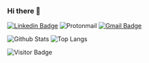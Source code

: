 ### Hi there 👋

[![Linkedin Badge](https://img.shields.io/badge/-cacoabud-blue?style=flat-square&logo=Linkedin&logoColor=white&link=https://www.linkedin.com/in/caco-abud-a4a75a235/)](https://www.linkedin.com/in/caco-abud-a4a75a235//)
![Protonmail](https://img.shields.io/badge/-cacoabud@gmail.com-8B89CC?style=for-the-badge&logo=protonmail&logoColor=white&link=mailto:cacoabud@gmail.com)
[![Gmail Badge](https://img.shields.io/badge/-cacoabud@gmail.com-c14438?style=flat-square&logo=Gmail&logoColor=white&link=mailto:cacoabud@gmail.com)](mailto:cacoabud@gmail.com)

![Github Stats](https://github-readme-stats.vercel.app/api?username=cacoabud&count_private=true&show_icons=true&include_all_commits=true)
![Top Langs](https://github-readme-stats.vercel.app/api/top-langs/?username=cacoabud&hide=TeX&layout=compact)

![Visitor Badge](https://visitor-badge.laobi.icu/badge?page_id=cacoabud.cacoabud)
